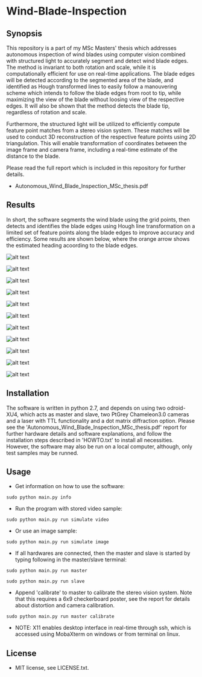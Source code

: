 # Wind-Blade-Inspection

## Synopsis

This repository is a part of my MSc Masters' thesis which addresses autonomous inspection of wind blades using computer vision combined with structured light to accurately segment and detect wind blade edges. The method is invariant to both rotation and scale, while it is computationally efficient for use on real-time applications. The blade edges will be detected according to the segmented area of the blade, and identified as Hough transformed lines to easily follow a manouvering scheme which intends to follow the blade edges from root to tip, while maximizing the view of the blade without loosing view of the respective edges. It will also be shown that the method detects the blade tip, regardless of rotation and scale.

Furthermore, the structured light will be utilized to efficiently compute feature point matches from a stereo vision system. These matches will be used to conduct 3D reconstruction of the respective feature points using 2D triangulation. This will enable transformation of coordinates between the image frame and camera frame, including a real-time estimate of the distance to the blade.

Please read the full report which is included in this repository for further details.
* Autonomous_Wind_Blade_Inspection_MSc_thesis.pdf

## Results

In short, the software segments the wind blade using the grid points, then detects and identifies the blade edges using Hough line transformation on a limited set of feature points along the blade edges to improve accuracy and efficiency.
Some results are shown below, where the orange arrow shows the estimated heading acoording to the blade edges.

![alt text](https://github.com/hansehe/Wind-Blade-Inspection/ResultFigures/normal_navigation.png)

![alt text](https://github.com/hansehe/Wind-Blade-Inspection/ResultFigures/normal_navigation_2.png)

![alt text](https://github.com/hansehe/Wind-Blade-Inspection/ResultFigures/normal_navigation_horizontal.png)

![alt text](https://github.com/hansehe/Wind-Blade-Inspection/ResultFigures/less_of_blade_2.png)

![alt text](https://github.com/hansehe/Wind-Blade-Inspection/ResultFigures/more_of_blade_2.png)

![alt text](https://github.com/hansehe/Wind-Blade-Inspection/ResultFigures/less_of_blade.png)

![alt text](https://github.com/hansehe/Wind-Blade-Inspection/ResultFigures/get_more_of_frame_manouvering_flipped.png)

![alt text](https://github.com/hansehe/Wind-Blade-Inspection/ResultFigures/get_more_of_frame_manouvering.png)

![alt text](https://github.com/hansehe/Wind-Blade-Inspection/ResultFigures/end_detected_2.png)

![alt text](https://github.com/hansehe/Wind-Blade-Inspection/ResultFigures/end_detected.png)

![alt text](https://github.com/hansehe/Wind-Blade-Inspection/ResultFigures/difficult_tip_decision.png)

## Installation

The software is written in python 2.7, and depends on using two odroid-XU4, which acts as master and slave, two PtGrey Chameleon3.0 cameras and a laser with TTL functionality and a dot matrix diffraction option. Please see the 'Autonomous_Wind_Blade_Inspection_MSc_thesis.pdf' report for further hardware details and software explanations, and follow the installation steps described in 'HOWTO.txt' to install all necessities. However, the software may also be run on a local computer, although, only test samples may be runned.

## Usage

* Get information on how to use the software:

```
sudo python main.py info
```

* Run the program with stored video sample:

```
sudo python main.py run simulate video
```

* Or use an image sample:

```
sudo python main.py run simulate image
```

* If all hardwares are connected, then the master and slave is started by typing following in the master/slave terminal:

```
sudo python main.py run master
```

```
sudo python main.py run slave
```

* Append 'calibrate' to master to calibrate the stereo vision system. Note that this requires a 6x9 checkerboard poster, see the report for details about distortion and camera calibration.

```
sudo python main.py run master calibrate
```

* NOTE: X11 enables desktop interface in real-time through ssh, which is accessed using MobaXterm on windows or from terminal on linux.


## License

* MIT license, see LICENSE.txt.

